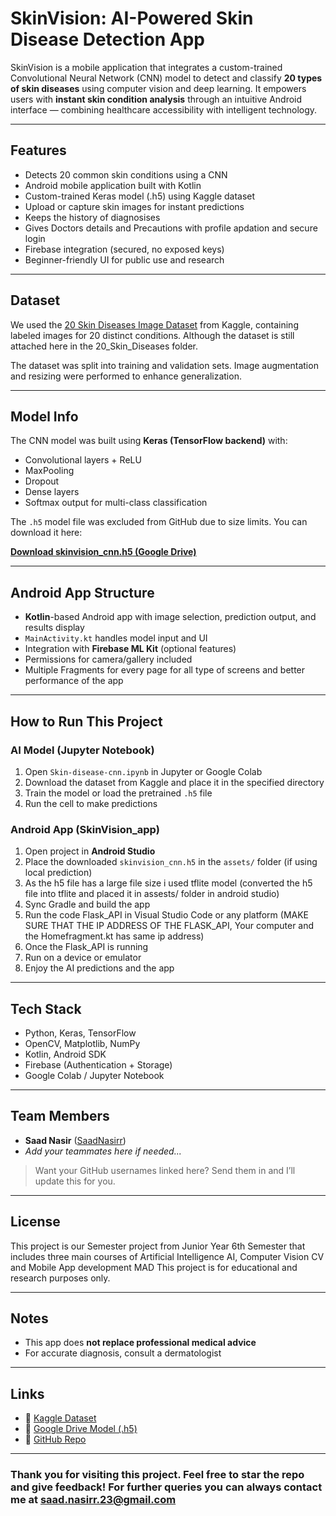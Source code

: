 # SkinVision: AI-Powered Skin Disease Detection App

SkinVision is a mobile application that integrates a custom-trained Convolutional Neural Network (CNN) model to detect and classify **20 types of skin diseases** using computer vision and deep learning. It empowers users with **instant skin condition analysis** through an intuitive Android interface — combining healthcare accessibility with intelligent technology.

---

## Features

-  Detects 20 common skin conditions using a CNN
-  Android mobile application built with Kotlin
-  Custom-trained Keras model (.h5) using Kaggle dataset
-  Upload or capture skin images for instant predictions
-  Keeps the history of diagnosises
-  Gives Doctors details and Precautions with profile apdation and secure login
-  Firebase integration (secured, no exposed keys)
-  Beginner-friendly UI for public use and research

---

## Dataset

We used the [20 Skin Diseases Image Dataset](https://www.kaggle.com/datasets/haroonalam16/20-skin-diseases-dataset) from Kaggle, containing labeled images for 20 distinct conditions.
Although the dataset is still attached here in the 20_Skin_Diseases folder.

The dataset was split into training and validation sets. Image augmentation and resizing were performed to enhance generalization.

---

## Model Info

The CNN model was built using **Keras (TensorFlow backend)** with:
- Convolutional layers + ReLU
- MaxPooling
- Dropout
- Dense layers
- Softmax output for multi-class classification

The `.h5` model file was excluded from GitHub due to size limits. You can download it here:

**[Download skinvision_cnn.h5 (Google Drive)](https://drive.google.com/file/d/1VHDun3VazgGZxK2Y0fukiyLzB9HN3DvN/view?usp=drive_link)**

---

## Android App Structure

- **Kotlin**-based Android app with image selection, prediction output, and results display
- `MainActivity.kt` handles model input and UI
- Integration with **Firebase ML Kit** (optional features)
- Permissions for camera/gallery included
- Multiple Fragments for every page for all type of screens and better performance of the app

---

## How to Run This Project

### AI Model (Jupyter Notebook)
1. Open `Skin-disease-cnn.ipynb` in Jupyter or Google Colab
2. Download the dataset from Kaggle and place it in the specified directory
3. Train the model or load the pretrained `.h5` file
4. Run the cell to make predictions

### Android App (SkinVision_app)
1. Open project in **Android Studio**
2. Place the downloaded `skinvision_cnn.h5` in the `assets/` folder (if using local prediction)
3. As the h5 file has a large file size i used tflite model (converted the h5 file into tflite and placed it in assests/ folder in android studio)
4. Sync Gradle and build the app
5. Run the code Flask_API in Visual Studio Code or any platform (MAKE SURE THAT THE IP ADDRESS OF THE FLASK_API, Your computer and the Homefragment.kt has same ip address)
6. Once the Flask_API is running
7. Run on a device or emulator
8. Enjoy the AI predictions and the app

---

## Tech Stack

- Python, Keras, TensorFlow
- OpenCV, Matplotlib, NumPy
- Kotlin, Android SDK
- Firebase (Authentication + Storage)
- Google Colab / Jupyter Notebook

---

## Team Members

- **Saad Nasir** ([SaadNasirr](https://github.com/SaadNasirr))
- *Add your teammates here if needed...*

> Want your GitHub usernames linked here? Send them in and I’ll update this for you.

---

## License
This project is our Semester project from Junior Year 6th Semester that includes three main courses of Artificial Intelligence AI, Computer Vision CV and Mobile App development MAD
This project is for educational and research purposes only.

---

## Notes

- This app does **not replace professional medical advice**
- For accurate diagnosis, consult a dermatologist

---

## Links

- 🔗 [Kaggle Dataset](https://www.kaggle.com/datasets/haroonalam16/20-skin-diseases-dataset)
- 🔗 [Google Drive Model (.h5)](https://drive.google.com/file/d/1VHDun3VazgGZxK2Y0fukiyLzB9HN3DvN/view?usp=drive_link)
- 🔗 [GitHub Repo](https://github.com/SaadNasirr/SkinVision)

---

### Thank you for visiting this project. Feel free to star the repo and give feedback! For further queries you can always contact me at saad.nasirr.23@gmail.com
